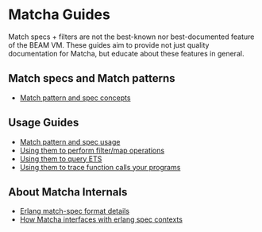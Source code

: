# Matcha Guides

Match specs + filters are not the best-known nor best-documented feature of the BEAM VM. These guides aim to provide not just quality documentation for Matcha, but educate about these features in general.

## Match specs and Match patterns

- [Match pattern and spec concepts][concepts]

## Usage Guides

- [Match pattern and spec usage][usage]
- [Using them to perform filter/map operations][filtering-and-mapping]
- [Using them to query ETS][ets]
- [Using them to trace function calls your programs][tracing]

## About Matcha Internals

- [Erlang match-spec format details][erlang-format]
- [How Matcha interfaces with erlang spec contexts][spec-contexts]

<!-- Links -->

[concepts]: concepts.md#content
[usage]: usage.md#content
[filtering-and-mapping]: usage/filtering-and-mapping.md#content
[ets]: usage/ets.md#content
[tracing]: usage/tracing.md#content
[erlang-format]: internals/erlang-format.md#content
[spec-contexts]: internals/spec-contexts.md#content
